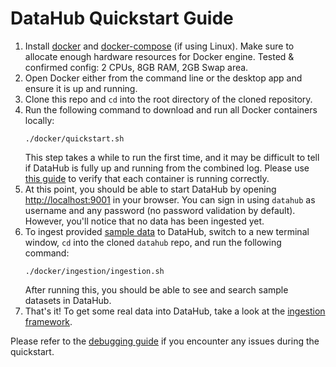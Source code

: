 # DataHub Quickstart Guide

1. Install [docker](https://docs.docker.com/install/) and [docker-compose](https://docs.docker.com/compose/install/) (if using Linux). Make sure to allocate enough hardware resources for Docker engine. Tested & confirmed config: 2 CPUs, 8GB RAM, 2GB Swap area.
2. Open Docker either from the command line or the desktop app and ensure it is up and running.
3. Clone this repo and `cd` into the root directory of the cloned repository.
4. Run the following command to download and run all Docker containers locally:
    ```
    ./docker/quickstart.sh
    ```
    This step takes a while to run the first time, and it may be difficult to tell if DataHub is fully up and running from the combined log. Please use [this guide](debugging.md#how-can-i-confirm-if-all-docker-containers-are-running-as-expected-after-a-quickstart) to verify that each container is running correctly.
5. At this point, you should be able to start DataHub by opening [http://localhost:9001](http://localhost:9001) in your browser. You can sign in using `datahub` as  username and any password (no password validation by default). However, you'll notice that no data has been ingested yet.
6. To ingest provided [sample data](https://github.com/linkedin/datahub/blob/master/metadata-ingestion/mce-cli/bootstrap_mce.dat) to DataHub, switch to a new terminal window, `cd` into the cloned `datahub` repo, and run the following command:
    ```
    ./docker/ingestion/ingestion.sh
    ```
   After running this, you should be able to see and search sample datasets in DataHub.
7. That's it! To get some real data into DataHub, take a look at the [ingestion framework](../metadata-ingestion/README.md).

Please refer to the [debugging guide](debugging.md) if you encounter any issues during the quickstart.
